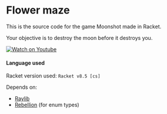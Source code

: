 # Flower maze

This is the source code for the game Moonshot made in Racket.

Your objective is to destroy the moon before it destroys you.

[![Watch on Youtube](https://img.youtube.com/vi/-WkSSbbO8tk/0.jpg)](https://www.youtube.com/watch?v=-WkSSbbO8tk)

#### Language used

Racket version used: `Racket v8.5 [cs]`

Depends on:
* [Raylib](https://raylib.com)
* [Rebellion](https://github.com/jackfirth/rebellion) (for enum types)